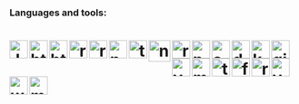 ### Languages and tools:

<h1 width="100%" display="flex">
  <img align="left" alt="JavaScript" width="32px" src="https://github.com/Eduardosbk/images/blob/main/javascript.svg" style="max-width:100%;">

  <img align="left" alt="html" width="32px" src="https://github.com/Eduardosbk/images/blob/main/html5.svg" style="max-width:100%;">

  <img align="left" alt="html" width="32px" src="https://github.com/Eduardosbk/images/blob/main/css3.svg" style="max-width:100%;">

  <img align="left" alt="react" width="32px" src="https://github.com/Eduardosbk/images/blob/main/reactjs.svg" style="max-width:100%;">

  <img align="left" alt="reactnative" width="32px" src="https://github.com/Eduardosbk/images/blob/main/react-native.svg" style="max-width:100%;">

  <img align="left" alt="node" width="32px" src="https://github.com/Eduardosbk/images/blob/main/node.svg" style="max-width:100%;">

  <img align="left" alt="typescript" width="32px" src="https://github.com/Eduardosbk/images/blob/main/typescript.svg" style="max-width:100%;">

  <img align="left" alt="nextjs" height="38px" src="https://github.com/Eduardosbk/images/blob/main/nextjs.svg" style="max-width:100%;">

  <img align="left" alt="redis" width="32px" src="https://github.com/Eduardosbk/images/blob/main/redis.svg" style="max-width:100%;">

  <img align="left" alt="postgres" width="32px" src="https://github.com/Eduardosbk/images/blob/main/postgresql.svg" style="max-width:100%;">

  <img align="left" alt="aws" width="32px" src="https://github.com/Eduardosbk/images/blob/main/aws.svg" style="max-width:100%;">

  <img align="left" alt="docker" height="32px" src="https://github.com/Eduardosbk/images/blob/main/docker.svg" style="max-width:100%;">

  <img align="left" alt="kubernetes" width="32px" src="https://github.com/Eduardosbk/images/blob/main/kubernetes.svg" style="max-width:100%;">

  <img align="left" alt="git" width="32px" src="https://github.com/Eduardosbk/images/blob/main/git.svg" style="max-width:100%;">

  <img align="left" alt="vscode" width="32px" src="https://github.com/Eduardosbk/images/blob/main/vscode.svg" style="max-width:100%;">

  <img align="left" alt="mongodb" width="32px" src="https://github.com/Eduardosbk/images/blob/main/mongodb.svg" style="max-width:100%;">

  <img align="left" alt="terraform" width="32px" src="https://github.com/Eduardosbk/images/blob/main/terraform.svg" style="max-width:100%;">

  <img align="left" alt="figma" width="32px" src="https://github.com/Eduardosbk/images/blob/main/figma.svg" style="max-width:100%;">

  <img align="left" alt="redux" width="32px" src="https://github.com/Eduardosbk/images/blob/main/redux.svg" style="max-width:100%;">

  <img align="left" alt="vue" width="32px" src="https://github.com/Eduardosbk/images/blob/main/vuejs.svg" style="max-width:100%;">

  <img align="left" alt="webpack" width="32px" src="https://github.com/Eduardosbk/images/blob/main/webpack.svg" style="max-width:100%;">

  <img align="left" alt="mysql" width="32px" src="https://github.com/Eduardosbk/images/blob/main/mysql.svg" style="max-width:100%;">
</h1>







<!--
**Eduardosbk/Eduardosbk** is a ✨ _special_ ✨ repository because its `README.md` (this file) appears on your GitHub profile.

Here are some ideas to get you started:
- 🔭 I’m currently working on ...
- 🌱 I’m currently learning ...
- 👯 I’m looking to collaborate on ...
- 🤔 I’m looking for help with ...
- 💬 Ask me about ...
- 📫 How to reach me: ...
- 😄 Pronouns: ...
- ⚡ Fun fact: ...
-->
